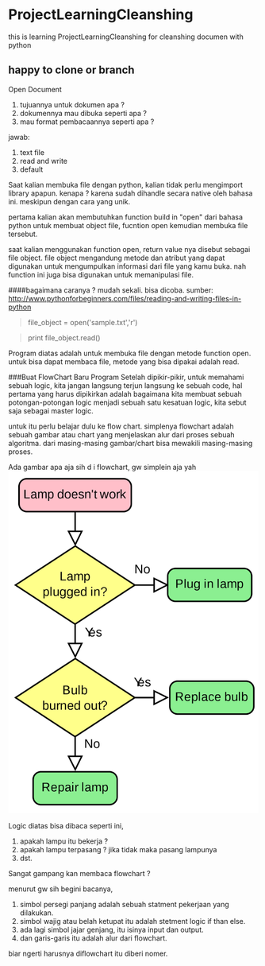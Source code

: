 # ProjectLearningCleanshing
this is learning ProjectLearningCleanshing for cleanshing documen with python
## happy to clone or branch

Open Document
1. tujuannya untuk dokumen apa ?
2. dokumennya mau dibuka seperti apa ?
3. mau format pembacaannya seperti apa ?

jawab:
1. text file
2. read and write
3. default

Saat kalian membuka file dengan python, kalian tidak perlu mengimport library apapun.
kenapa ? karena sudah dihandle secara native oleh bahasa ini. meskipun dengan cara yang unik.

pertama kalian akan membutuhkan function build in "open" dari bahasa python untuk membuat object file,
fucntion open kemudian membuka file tersebut.

saat kalian menggunakan function open, return value nya disebut sebagai file object.
file object mengandung metode dan atribut yang dapat digunakan untuk mengumpulkan informasi dari file yang kamu buka.
nah function ini juga bisa digunakan untuk memanipulasi file.

####bagaimana caranya ?
mudah sekali. bisa dicoba.
sumber: http://www.pythonforbeginners.com/files/reading-and-writing-files-in-python

>file_object = open('sample.txt','r')

>print file_object.read()

Program diatas adalah untuk membuka file dengan metode function open.
untuk bisa dapat membaca file, metode yang bisa dipakai adalah read.


###Buat FlowChart Baru Program
Setelah dipikir-pikir, untuk memahami sebuah logic, kita jangan langsung terjun langsung ke sebuah code,
hal pertama yang harus dipikirkan adalah bagaimana kita membuat sebuah potongan-potongan logic menjadi sebuah
satu kesatuan logic, kita sebut saja sebagai master logic.


untuk itu perlu belajar dulu ke flow chart.
simplenya flowchart adalah sebuah gambar atau chart yang menjelaskan alur dari proses sebuah algoritma.
dari masing-masing gambar/chart bisa mewakili masing-masing proses.


Ada gambar apa aja sih d i flowchart, gw simplein aja yah
![alt text](LampFlowchart.png ) 


Logic diatas bisa dibaca seperti ini, 
1. apakah lampu itu bekerja ?
2. apakah lampu terpasang ? jika tidak maka pasang lampunya
3. dst. 

Sangat gampang kan membaca flowchart ?

menurut gw sih begini bacanya, 
1. simbol persegi panjang adalah sebuah statment pekerjaan yang dilakukan. 
2. simbol wajig atau belah ketupat itu adalah stetment logic if than else. 
3. ada lagi simbol jajar genjang, itu isinya input dan output. 
4. dan garis-garis itu adalah alur dari flowchart. 

biar ngerti harusnya diflowchart itu diberi nomer. 






